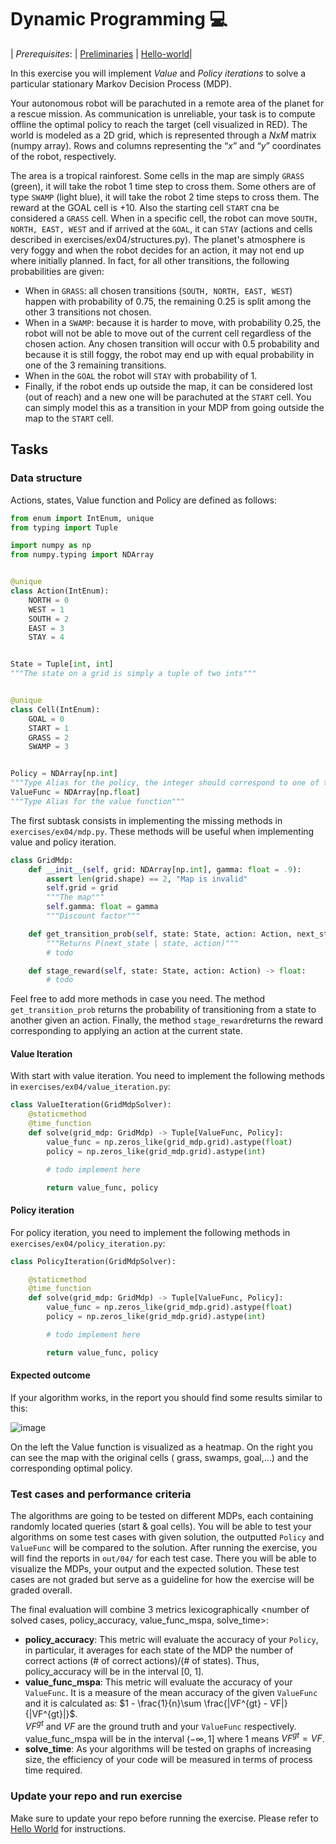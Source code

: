 # Dynamic Programming :computer:

| _Prerequisites_:    | [Preliminaries](00-preliminaries.md) | [Hello-world](01-helloworld.md)|

In this exercise you will implement _Value_ and _Policy iterations_ to solve a particular stationary Markov
Decision Process (MDP).

Your autonomous robot will be parachuted in a remote area of the planet for a rescue mission.
As communication is unreliable, your task is to compute offline the optimal policy to reach the target (cell visualized in RED). 
The world is modeled as a 2D grid, which is represented through a _NxM_ matrix (numpy array).
Rows and columns representing the “_x_” and “_y_” coordinates of the robot, respectively.

The area is a tropical rainforest. Some cells in the map are simply ``GRASS`` (green), it will take the robot 1 time step to cross them. 
Some others are of type ```SWAMP``` (light blue), it will take the robot 2 time steps to cross them. 
The reward at the GOAL cell is +10. 
Also the starting cell ``START`` cna be considered a ``GRASS`` cell.
When in a specific cell, the robot can move ``SOUTH, NORTH, EAST, WEST`` and if arrived at the ``GOAL``, it can ``STAY`` (actions and cells described in exercises/ex04/structures.py). 
The planet's atmosphere is very foggy and when the robot decides for an action, it may not end up where initially planned. In fact, for all other transitions, the following probabilities are given:
- When in ``GRASS``: all chosen transitions (``SOUTH, NORTH, EAST, WEST``) happen with probability of 0.75, the remaining 0.25 is split among the other 3 transitions not chosen.
- When in a ``SWAMP``: because it is harder to move, with probability 0.25, the robot will not be able to move out of the current cell regardless of the chosen action. 
Any chosen transition will occur with 0.5 probability and because it is still foggy, the robot may end up with equal probability in one of the 3 remaining transitions.
- When in the ``GOAL`` the robot will ``STAY``  with probability of 1.
- Finally, if the robot ends up outside the map, it can be considered lost (out of reach) and a new one will be parachuted at the ```START``` cell.
You can simply model this as a transition in your MDP from going outside the map to the ```START``` cell.

## Tasks

### Data structure

Actions, states, Value function and Policy are defined as follows:

```python
from enum import IntEnum, unique
from typing import Tuple

import numpy as np
from numpy.typing import NDArray


@unique
class Action(IntEnum):
    NORTH = 0
    WEST = 1
    SOUTH = 2
    EAST = 3
    STAY = 4


State = Tuple[int, int]
"""The state on a grid is simply a tuple of two ints"""


@unique
class Cell(IntEnum):
    GOAL = 0
    START = 1
    GRASS = 2
    SWAMP = 3


Policy = NDArray[np.int]
"""Type Alias for the policy, the integer should correspond to one of the Actions"""
ValueFunc = NDArray[np.float]
"""Type Alias for the value function"""
```

The first subtask consists in implementing the missing methods in `exercises/ex04/mdp.py`. These methods will be useful
when implementing value and policy iteration.

```python
class GridMdp:
    def __init__(self, grid: NDArray[np.int], gamma: float = .9):
        assert len(grid.shape) == 2, "Map is invalid"
        self.grid = grid
        """The map"""
        self.gamma: float = gamma
        """Discount factor"""

    def get_transition_prob(self, state: State, action: Action, next_state: State) -> float:
        """Returns P(next_state | state, action)"""
        # todo

    def stage_reward(self, state: State, action: Action) -> float:
        # todo


```

Feel free to add more methods in case you need. The method ``get_transition_prob`` returns the probability of
transitioning from a state to another given an action. Finally, the method ``stage_reward``returns the reward
corresponding to applying an action at the current state.

#### Value Iteration

With start with value iteration. You need to implement the following methods in ``exercises/ex04/value_iteration.py``:

```python
class ValueIteration(GridMdpSolver):
    @staticmethod
    @time_function
    def solve(grid_mdp: GridMdp) -> Tuple[ValueFunc, Policy]:
        value_func = np.zeros_like(grid_mdp.grid).astype(float)
        policy = np.zeros_like(grid_mdp.grid).astype(int)

        # todo implement here

        return value_func, policy
```

#### Policy iteration

For policy iteration, you need to implement the following methods in ``exercises/ex04/policy_iteration.py``:

```python
class PolicyIteration(GridMdpSolver):

    @staticmethod
    @time_function
    def solve(grid_mdp: GridMdp) -> Tuple[ValueFunc, Policy]:
        value_func = np.zeros_like(grid_mdp.grid).astype(float)
        policy = np.zeros_like(grid_mdp.grid).astype(int)

        # todo implement here

        return value_func, policy
```

#### Expected outcome

If your algorithm works, in the report you should find some results similar to this:

![image](https://user-images.githubusercontent.com/18750753/138459233-64bf90b9-526f-4d93-a919-5b9786ef4e2f.png)

On the left the Value function is visualized as a heatmap. On the right you can see the map with the original cells (
grass, swamps, goal,...) and the corresponding optimal policy.

### Test cases and performance criteria

The algorithms are going to be tested on different MDPs, each containing randomly located queries (start & goal cells).
You will be able to test your algorithms on some test cases with given solution, the outputted `Policy` and `ValueFunc` will be compared to the solution. 
After running the exercise, you will find the reports in `out/04/` for each test case. 
There you will be able to visualize the MDPs, your output and the expected solution.
These test cases are not graded but serve as a guideline for how the exercise will be graded overall.

The final evaluation will combine 3 metrics lexicographically <number of solved cases, policy_accuracy, value_func_mspa, solve_time>:
* **policy_accuracy**: This metric will evaluate the accuracy of your `Policy`, in particular, it averages for each state of the MDP the number of correct actions (# of correct actions)/(# of states). Thus, policy_accuracy will be in the interval [0, 1].
* **value_func_mspa**: This metric will evaluate the accuracy of your `ValueFunc`. It is a measure of the mean accuracy of the given `ValueFunc` and it is calculated as: $1 - \frac{1}{n}\sum \frac{|VF^{gt} - VF|}{|VF^{gt}|}$.     
$VF^{gt}$ and $VF$ are the ground truth and your `ValueFunc` respectively. value_func_mspa will be in the interval $(-\infty, 1]$ where 1 means $VF^{gt} = VF$.
* **solve_time**: As your algorithms will be tested on graphs of increasing size, the efficiency of your code will be measured in terms of process time required.

### Update your repo and run exercise

Make sure to update your repo before running the exercise.
Please refer to [Hello World](01-helloworld.md) for instructions.




